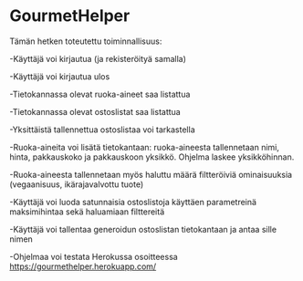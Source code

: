 # GourmetHelper

Tämän hetken toteutettu toiminnallisuus:

-Käyttäjä voi kirjautua (ja rekisteröityä samalla)

-Käyttäjä voi kirjautua ulos

-Tietokannassa olevat ruoka-aineet saa listattua

-Tietokannassa olevat ostoslistat saa listattua

-Yksittäistä tallennettua ostoslistaa voi tarkastella

-Ruoka-aineita voi lisätä tietokantaan: ruoka-aineesta tallennetaan nimi, hinta, pakkauskoko ja pakkauskoon yksikkö. Ohjelma laskee yksikköhinnan.

-Ruoka-aineesta tallennetaan myös haluttu määrä filtteröiviä ominaisuuksia (vegaanisuus, ikärajavalvottu tuote)

-Käyttäjä voi luoda satunnaisia ostoslistoja käyttäen parametreinä maksimihintaa sekä haluamiaan filttereitä

-Käyttäjä voi tallentaa generoidun ostoslistan tietokantaan ja antaa sille nimen

-Ohjelmaa voi testata Herokussa osoitteessa https://gourmethelper.herokuapp.com/